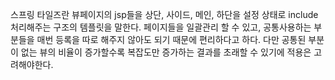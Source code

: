 스프링 타일즈란 뷰페이지의 jsp들을 상단, 사이드, 메인, 하단을 설정 상태로 include 처리해주는 구조의 템플릿을 말한다.
페이지들을 일괄관리 할 수 있고, 공통사용하는 부분들을 매번 등록을 따로 해주지 않아도 되기 때문에 편리하다고 하다.
다만 공통된 부분이 없는 뷰의 비율이 증가할수록 복잡도만 증가하는 결과를 초래할 수 있기에 적용은 고려해야한다.
